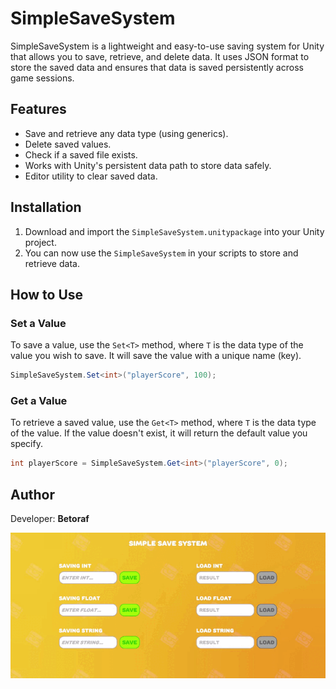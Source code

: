 # SimpleSaveSystem

SimpleSaveSystem is a lightweight and easy-to-use saving system for Unity that allows you to save, retrieve, and delete data. It uses JSON format to store the saved data and ensures that data is saved persistently across game sessions.

## Features
- Save and retrieve any data type (using generics).
- Delete saved values.
- Check if a saved file exists.
- Works with Unity's persistent data path to store data safely.
- Editor utility to clear saved data.

## Installation
1. Download and import the `SimpleSaveSystem.unitypackage` into your Unity project.
2. You can now use the `SimpleSaveSystem` in your scripts to store and retrieve data.

## How to Use

### Set a Value
To save a value, use the `Set<T>` method, where `T` is the data type of the value you wish to save. It will save the value with a unique name (key).

```csharp
SimpleSaveSystem.Set<int>("playerScore", 100);
```

### Get a Value
To retrieve a saved value, use the `Get<T>` method, where `T` is the data type of the value. If the value doesn't exist, it will return the default value you specify.

```csharp
int playerScore = SimpleSaveSystem.Get<int>("playerScore", 0);
```

## Author

Developer: **Betoraf**

![Movie GIF](movie.gif)

